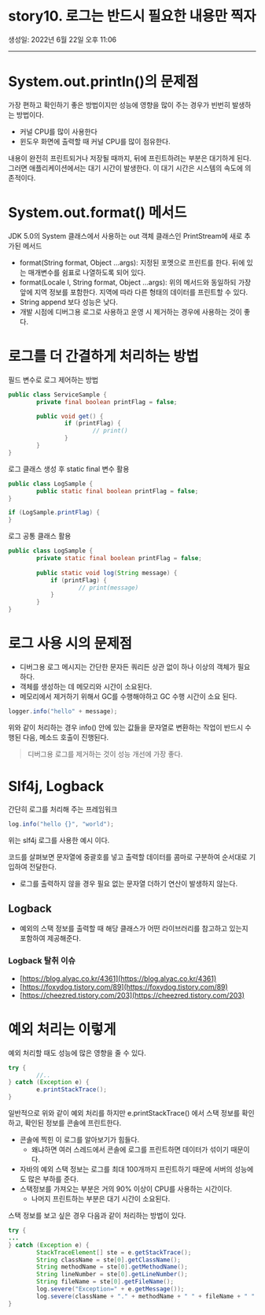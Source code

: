# story10. 로그는 반드시 필요한 내용만 찍자
생성일: 2022년 6월 22일 오후 11:06

---

# System.out.println()의 문제점

가장 편하고 확인하기 좋은 방법이지만 성능에 영향을 많이 주는 경우가 빈번히 발생하는 방법이다.

- 커널 CPU를 많이 사용한다
- 윈도우 화면에 출력할 때 커널 CPU를 많이 점유한다.

내용이 완전히 프린트되거나 저장될 때까지, 뒤에 프린트하려는 부분은 대기하게 된다. 그러면 애플리케이션에서는 대기 시간이 발생한다. 이 대기 시간은 시스템의 속도에 의존적이다.

# System.out.format() 메서드

JDK 5.0의 System 클래스에서 사용하는 out 객체 클래스인 PrintStream에 새로 추가된 메서드

- format(String format, Object …args): 지정된 포멧으로 프린트를 한다. 뒤에 있는 매개변수를 쉼표로 나열하도록 되어 있다.
- format(Locale l, String format, Object …args): 위의 메서드와 동일하되 가장 앞에 지역 정보를 포함한다. 지역에 따라 다른 형태의 데이터를 프린트할 수 있다.
- String append 보다 성능은 낮다.
- 개발 시점에 디버그용 로그로 사용하고 운영 시 제거하는 경우에 사용하는 것이 좋다.

# 로그를 더 간결하게 처리하는 방법

필드 변수로 로그 제어하는 방법

```java
public class ServiceSample {
		private final boolean printFlag = false;

		public void get() {
				if (printFlag) {
						// print()
				}
		}
}
```

로그 클래스 생성 후 static final 변수 활용

```java
public class LogSample {
		public static final boolean printFlag = false;
}

if (LogSample.printFlag) {
}
```

로그 공통 클래스 활용

```java
public class LogSample {
		private static final boolean printFlag = false;
		
		public static void log(String message) {
			if (printFlag) {
					// print(message)
			}
		}
}

```

# 로그 사용 시의 문제점

- 디버그용 로그 메시지는 간단한 문자든 쿼리든 상관 없이 하나 이상의 객체가 필요하다.
- 객체를 생성하는 데 메모리와 시간이 소요된다.
- 메모리에서 제거하기 위해서 GC를 수행해야하고 GC 수행 시간이 소요 된다.

```java
logger.info("hello" + message);
```

위와 같이 처리하는 경우 info() 안에 있는 값들을 문자열로 변환하는 작업이 반드시 수행된 다음, 메소드 호출이 진행된다.

> 디버그용 로그를 제거하는 것이 성능 개선에 가장 좋다.
> 

# Slf4j, Logback

간단히 로그를 처리해 주는 프레임워크

```java
log.info("hello {}", "world");
```

위는 slf4j 로그를 사용한 예시 이다.

코드를 살펴보면 문자열에 중괄호를 넣고 출력할 데이터를 콤마로 구분하여 순서대로 기입하여 전달한다.

- 로그를 출력하지 않을 경우 필요 없는 문자열 더하기 연산이 발생하지 않는다.

## Logback

- 예외의 스택 정보를 출력할 때 해당 클래스가 어떤 라이브러리를 참고하고 있는지 포함하여 제공해준다.

### Logback 탈취 이슈

- [https://blog.alyac.co.kr/4361](https://blog.alyac.co.kr/4361)
- [https://foxydog.tistory.com/89](https://foxydog.tistory.com/89)
- [https://cheezred.tistory.com/203](https://cheezred.tistory.com/203)

# 예외 처리는 이렇게

예외 처리할 때도 성능에 많은 영향을 줄 수 있다.

```java
try {
		//..
} catch (Exception e) {
		e.printStackTrace();
}
```

일반적으로 위와 같이 예외 처리를 하지만 e.printStackTrace() 에서 스택 정보를 확인하고, 확인된 정보를 콘솔에 프린트한다.

- 콘솔에 찍힌 이 로그를 알아보기가 힘들다.
    - 왜냐하면 여러 스레드에서 콘솔에 로그를 프린트하면 데이터가 섞이기 때문이다.
- 자바의 예외 스택 정보는 로그를 최대 100개까지 프린트하기 때문에 서버의 성능에도 많은 부하를 준다.
- 스택정보를 가져오는 부분은 거의 90% 이상이 CPU를 사용하는 시간이다.
    - 나머지 프린트하는 부분은 대기 시간이 소요된다.

스택 정보를 보고 싶은 경우 다음과 같이 처리하는 방법이 있다.

```java
try {
...
} catch (Exception e) {
		StackTraceElement[] ste = e.getStackTrace();
		String className = ste[0].getClassName();
		String methodName = ste[0].getMethodName();
		String lineNumber = ste[0].getLineNumber();
		String fileName = ste[0].getFileName();
		log.severe("Exception=" + e.getMessage());
		log.severe(className + "." + methodName + " " + fileName + " " + lineNumber + " line");
}
```